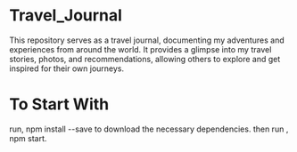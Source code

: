 # Travel_Journal

This repository serves as a travel journal, documenting my adventures and experiences from around the world. It provides a glimpse into my travel stories, photos, and recommendations, allowing others to explore and get inspired for their own journeys.

# To Start With

run, npm install --save to download the necessary dependencies. 
then run , npm start.
